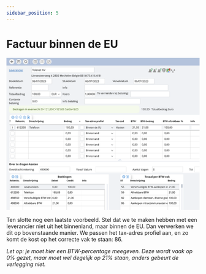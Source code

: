 ```yaml
---
sidebar_position: 5
---
```


# Factuur binnen de EU

![alt text](../../../../../resources/documentboeken/aankoopboekingen/image-4.png)

Ten slotte nog een laatste voorbeeld. Stel dat we te maken hebben met een leverancier niet uit het binnenland, maar binnen de EU. Dan verwerken we dit op bovenstaande manier. We passen het tax-adres profiel aan, en zo komt de kost op het correcte vak te staan: 86. 

*Let op: je moet hier een BTW-percentage meegeven. Deze wordt vaak op 0% gezet, maar moet wel degelijk op 21% staan, anders gebeurt de verlegging niet.*